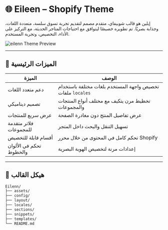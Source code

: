 # 🌐 Eileen – Shopify Theme

إيلين هو قالب شوبيفاي، متقدم مصمم لتقديم تجربة تسوق سلسة، متعددة اللغات، وجذابة بصريًا. تم تطويره خصيصًا ليتوافق مع احتياجات المتاجر الحديثة، مع التركيز على الأداء، التخصيص، وتجربة المستخدم.

![eilenn Theme Preview](assets/preview.png)

---

## 🎯 الميزات الرئيسية

| الميزة                  | الوصف                                                   |
|-------------------------|----------------------------------------------------------|
| دعم متعدد اللغات        | تخصيص واجهة المستخدم بلغات مختلفة باستخدام ملفات `locales` |
| تصميم ديناميكي          | تخطيط مرن يتكيف مع مختلف أنواع المنتجات والمجموعات        |
| عرض سريع للمنتجات       | عرض تفاصيل المنتج دون مغادرة الصفحة                      |
| فلاتر متقدمة للمجموعات  | تسهيل التنقل والبحث داخل المتجر                          |
| أقسام قابلة للتخصيص     | تحكم كامل في المحتوى من خلال محرر Shopify                |
| تحكم في الألوان والخطوط | إعدادات مرنة لتخصيص الهوية البصرية                      |

---

## 📁 هيكل القالب

```bash
Eilenn/
├── assets/
├── config/
├── layout/
├── locales/
├── sections/
├── snippets/
├── templates/
└── README.md